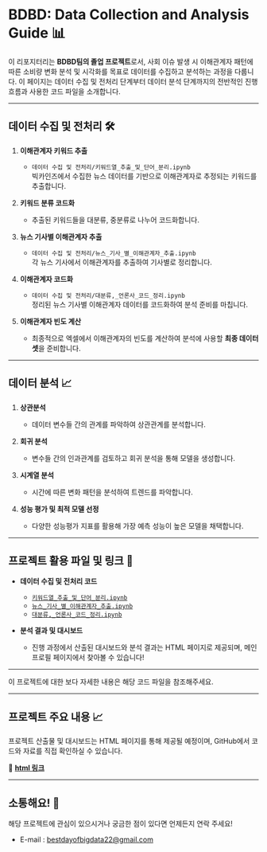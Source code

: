 # BDBD: Data Collection and Analysis Guide 📊

이 리포지터리는 **BDBD팀의 졸업 프로젝트**로서, 사회 이슈 발생 시 이해관계자 패턴에 따른 소비량 변화 분석 및 시각화를 목표로 데이터를 수집하고 분석하는 과정을 다룹니다. 이 페이지는 데이터 수집 및 전처리 단계부터 데이터 분석 단계까지의 전반적인 진행 흐름과 사용한 코드 파일을 소개합니다.

---

## 데이터 수집 및 전처리 🛠️

1. **이해관계자 키워드 추출**  
   - `데이터 수집 및 전처리/키워드열_추출_및_단어_분리.ipynb`  
   빅카인즈에서 수집한 뉴스 데이터를 기반으로 이해관계자로 추정되는 키워드를 추출합니다.

2. **키워드 분류 코드화**  
   - 추출된 키워드들을 대분류, 중분류로 나누어 코드화합니다.

3. **뉴스 기사별 이해관계자 추출**  
   - `데이터 수집 및 전처리/뉴스_기사_별_이해관계자_추출.ipynb`  
   각 뉴스 기사에서 이해관계자를 추출하여 기사별로 정리합니다.

4. **이해관계자 코드화**  
   - `데이터 수집 및 전처리/대분류,_언론사_코드_정리.ipynb`  
   정리된 뉴스 기사별 이해관계자 데이터를 코드화하여 분석 준비를 마칩니다.

5. **이해관계자 빈도 계산**  
   - 최종적으로 엑셀에서 이해관계자의 빈도를 계산하여 분석에 사용할 **최종 데이터셋**을 준비합니다.

---

## 데이터 분석 📈

1. **상관분석**  
   - 데이터 변수들 간의 관계를 파악하여 상관관계를 분석합니다.

2. **회귀 분석**  
   - 변수들 간의 인과관계를 검토하고 회귀 분석을 통해 모델을 생성합니다.

3. **시계열 분석**  
   - 시간에 따른 변화 패턴을 분석하여 트렌드를 파악합니다.

4. **성능 평가 및 최적 모델 선정**  
   - 다양한 성능평가 지표를 활용해 가장 예측 성능이 높은 모델을 채택합니다.

---

## 프로젝트 활용 파일 및 링크 🔗

- **데이터 수집 및 전처리 코드**  
  - [`키워드열_추출_및_단어_분리.ipynb`](./데이터%20수집%20및%20전처리/키워드열_추출_및_단어_분리.ipynb)
  - [`뉴스_기사_별_이해관계자_추출.ipynb`](./데이터%20수집%20및%20전처리/뉴스_기사_별_이해관계자_추출.ipynb)
  - [`대분류,_언론사_코드_정리.ipynb`](./데이터%20수집%20및%20전처리/대분류,_언론사_코드_정리.ipynb)

- **분석 결과 및 대시보드**  
  - 진행 과정에서 산출된 대시보드와 분석 결과는 HTML 페이지로 제공되며, 메인 프로필 페이지에서 찾아볼 수 있습니다!

---

이 프로젝트에 대한 보다 자세한 내용은 해당 코드 파일을 참조해주세요.

---

## 프로젝트 주요 내용 📈

프로젝트 산출물 및 대시보드는 HTML 페이지를 통해 제공될 예정이며, GitHub에서 코드와 자료를 직접 확인하실 수 있습니다.

🔗 **[html 링크]([https://github.com/BDBD-hywu](https://bestdayofbigdata22.framer.website/))**  

---

## 소통해요! 🤝

해당 프로젝트에 관심이 있으시거나 궁금한 점이 있다면 언제든지 연락 주세요!

- E-mail : bestdayofbigdata22@gmail.com

<!--
**BDBD-hywu/BDBD-hywu** is a ✨ _special_ ✨ repository because its `README.md` (this file) appears on your GitHub profile.
-->


